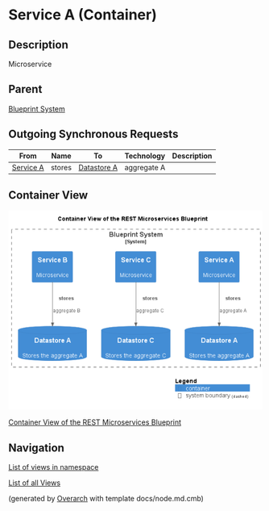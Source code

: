 
# Service A (Container)
## Description
Microservice

## Parent
[Blueprint System](../../../../../software-development/architecture/blueprint/microservices/rest/system.md)
## Outgoing Synchronous Requests 
| From | Name | To | Technology | Description |
|---|---|---|---|---|
| [Service A](../../../../../software-development/architecture/blueprint/microservices/rest/service-a.md) | stores | [Datastore A](../../../../../software-development/architecture/blueprint/microservices/rest/datastore-a.md) | aggregate A |

## Container View
![Container View of the REST Microservices Blueprint](../../../../../software-development/architecture/blueprint/microservices/rest/container-view.png)

[Container View of the REST Microservices Blueprint](../../../../../software-development/architecture/blueprint/microservices/rest/container-view.md)


## Navigation
[List of views in namespace](./views-in-namespace.md)

[List of all Views](../../../../../views.md)


(generated by [Overarch](https://github.com/soulspace-org/overarch) with template docs/node.md.cmb)
